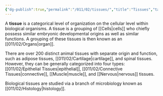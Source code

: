 ```yaml
---
{"dg-publish":true,"permalink":"/011/02/tissues/","title":"Tissues","tags":["BIOL422"],"created":"2024-09-26T13:45:04.137-07:00","updated":"2024-09-26T15:26:45.613-07:00"}
---
```


A **tissue** is a categorical level of organization on the cellular level within biological organisms. A tissue is a grouping of [[Cells\|cells]] who chiefly possess similar embryonic developmental origins as well as similar functions. A grouping of these tissues is then known as an [[011/02/Organs\|organ]].

There are over 200 distinct animal tissues with separate origin and function, such as adipose tissues, [[011/02/Cartilage\|cartilage]], and spinal tissues. However, they can be generally categorized into four types: [[011/02/Epithelial Tissues\|epithelial]], [[011/02/Connective Tissues\|connective]], [[Muscle\|muscle]], and [[Nervous\|nervous]] tissues.

Biological tissues are studied via a branch of microbiology known as [[011/02/Histology\|histology]].